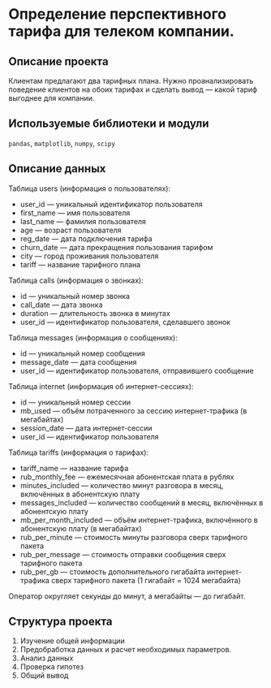 

# Определение перспективного тарифа для телеком компании.

## Описание проекта
Клиентам предлагают два тарифных плана.
Нужно проанализировать поведение клиентов на обоих тарифах и сделать вывод — какой тариф выгоднее для компании.

## Используемые библиотеки и модули
`pandas`, `matplotlib`, `numpy`, `scipy`

## Описание данных
Таблица users (информация о пользователях):
- user_id — уникальный идентификатор пользователя
- first_name — имя пользователя
- last_name — фамилия пользователя
- age — возраст пользователя 
- reg_date — дата подключения тарифа 
- churn_date — дата прекращения пользования тарифом 
- city — город проживания пользователя
- tariff — название тарифного плана

Таблица calls (информация о звонках):
- id — уникальный номер звонка
- call_date — дата звонка
- duration — длительность звонка в минутах
- user_id — идентификатор пользователя, сделавшего звонок

Таблица messages (информация о сообщениях):
- id — уникальный номер сообщения
- message_date — дата сообщения
- user_id — идентификатор пользователя, отправившего сообщение

Таблица internet (информация об интернет-сессиях):
- id — уникальный номер сессии
- mb_used — объём потраченного за сессию интернет-трафика (в мегабайтах)
- session_date — дата интернет-сессии
- user_id — идентификатор пользователя

Таблица tariffs (информация о тарифах):
- tariff_name — название тарифа
- rub_monthly_fee — ежемесячная абонентская плата в рублях
- minutes_included — количество минут разговора в месяц, включённых в абонентскую плату
- messages_included — количество сообщений в месяц, включённых в абонентскую плату
- mb_per_month_included — объём интернет-трафика, включённого в абонентскую плату (в мегабайтах)
- rub_per_minute — стоимость минуты разговора сверх тарифного пакета 
- rub_per_message — стоимость отправки сообщения сверх тарифного пакета
- rub_per_gb — стоимость дополнительного гигабайта интернет-трафика сверх тарифного пакета (1 гигабайт = 1024 мегабайта)

Оператор округляет секунды до минут, а мегабайты — до гигабайт. 

## Структура проекта
1. Изучение общей информации
2. Предобработка данных и расчет необходимых параметров.
3. Анализ данных
4. Проверка гипотез
5. Общий вывод
